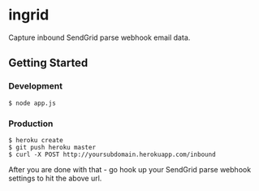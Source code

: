 # ingrid

Capture inbound SendGrid parse webhook email data.

## Getting Started

### Development

```
$ node app.js
```

### Production

```
$ heroku create
$ git push heroku master
$ curl -X POST http://yoursubdomain.herokuapp.com/inbound
```

After you are done with that - go hook up your SendGrid parse webhook settings to hit the above url. 

